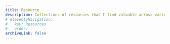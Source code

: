 ```yaml
---
title: Resource
description: Collections of resources that I find valuable across various domains.
# eleventyNavigation:
#   key: Resources
#   order: 
archiveLink: false
---
```

